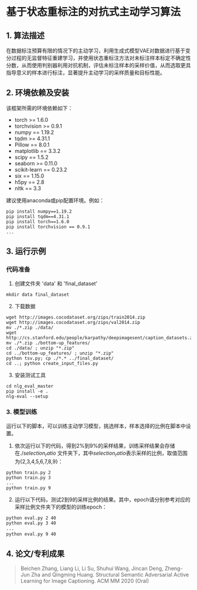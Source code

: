 # 基于状态重标注的对抗式主动学习算法

## 1. 算法描述
在数据标注预算有限的情况下的主动学习，利用生成式模型VAE对数据进行基于变分过程的无监督特征重建学习，并使用状态重标注方法对未标注样本标定不确定性分数，从而使用判别器利用对抗机制，评估未标注样本的采样价值，从而选取更具指导意义的样本进行标注，显著提升主动学习的采样质量和目标性能。

## 2. 环境依赖及安装
该框架所需的环境依赖如下：

- torch >= 1.6.0
- torchvision >= 0.9.1
- numpy == 1.19.2
- tqdm >= 4.31.1
- Pillow == 8.0.1
- matplotlib == 3.3.2
- scipy == 1.5.2
- seaborn >= 0.11.0
- scikit-learn == 0.23.2
- six == 1.15.0
- h5py == 2.8
- nltk == 3.3

建议使用anaconda或pip配置环境。例如：
```
pip install numpy==1.19.2
pip install tqdm==4.31.1
pip install torch==1.6.0
pip install torchvision == 0.9.1
...
```

## 3. 运行示例

### 代码准备

1. 创建文件夹 'data' 和 'final_dataset'
```
mkdir data final_dataset
```

2. 下载数据
```
wget http://images.cocodataset.org/zips/train2014.zip
wget http://images.cocodataset.org/zips/val2014.zip
mv ./*.zip ./data/
wget http://cs.stanford.edu/people/karpathy/deepimagesent/caption_datasets.zip
mv ./*.zip ./bottom-up_features/
cd ./data/ ; unzip "*.zip"
cd ../bottom-up_features/ ; unzip "*.zip"
python tsv.py; cp ./*.* ../final_dataset/
cd ..; python create_input_files.py
```

3. 安装测试工具
```
cd nlg_eval_master
pip install -e .
nlg-eval --setup
```


### 3. 模型训练
运行以下的脚本，可以训练主动学习模型，挑选样本，样本选择的比例在脚本中设置。

1. 依次运行以下的代码，得到2%到9%的采样结果，训练采样结果会存储在./$selection_ratio$ 文件夹下，其中$selection_ratio$表示采样的比例，取值范围为{2,3,4,5,6,7,8,9}：
```
python train.py 2
python train.py 3
...
python train.py 9 
```

2. 运行以下代码，测试2到9的采样比例的结果。其中，epoch请分别参考对应的采样比例文件夹下的模型的训练epoch：
```bash
python eval.py 2 40
python eval.py 3 40
...
python eval.py 9 40
```



## 4. 论文/专利成果
> Beichen Zhang, Liang Li, Li Su, Shuhui Wang, Jincan Deng, Zheng-Jun Zha and Qingming Huang. Structural Semantic Adversarial Active Learning for Image Captioning. ACM MM 2020 (Oral)



